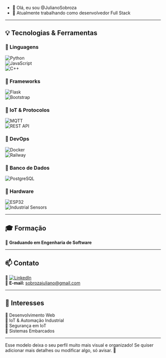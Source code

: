 - 👋 Olá, eu sou @JulianoSobroza
- 🌱 Atualmente trabalhando como desenvolvedor Full Stack

---

## 💡 Tecnologias & Ferramentas  

### 🔹 Linguagens  
![Python](https://img.shields.io/badge/Python-3776AB?style=for-the-badge&logo=python&logoColor=white)  
![JavaScript](https://img.shields.io/badge/JavaScript-F7DF1E?style=for-the-badge&logo=javascript&logoColor=black)  
![C++](https://img.shields.io/badge/C++-00599C?style=for-the-badge&logo=c%2B%2B&logoColor=white)  

### 🔹 Frameworks  
![Flask](https://img.shields.io/badge/Flask-000000?style=for-the-badge&logo=flask&logoColor=white)  
![Bootstrap](https://img.shields.io/badge/Bootstrap-7952B3?style=for-the-badge&logo=bootstrap&logoColor=white)  

### 🔹 IoT & Protocolos  
![MQTT](https://img.shields.io/badge/MQTT-660066?style=for-the-badge&logo=mqtt&logoColor=white)  
![REST API](https://img.shields.io/badge/REST-02569B?style=for-the-badge&logo=rest&logoColor=white)  

### 🔹 DevOps  
![Docker](https://img.shields.io/badge/Docker-2496ED?style=for-the-badge&logo=docker&logoColor=white)  
![Railway](https://img.shields.io/badge/Railway-0B0D0E?style=for-the-badge&logo=railway&logoColor=white)  

### 🔹 Banco de Dados  
![PostgreSQL](https://img.shields.io/badge/PostgreSQL-336791?style=for-the-badge&logo=postgresql&logoColor=white)  

### 🔹 Hardware  
![ESP32](https://img.shields.io/badge/ESP32-000000?style=for-the-badge&logo=espressif&logoColor=white)  
![Industrial Sensors](https://img.shields.io/badge/Sensores%20Industriais-4CAF50?style=for-the-badge)  

---

## 🎓 Formação  
📖 **Graduando em Engenharia de Software**  

---

## 📫 Contato  
📌 [![LinkedIn](https://img.shields.io/badge/LinkedIn-Juliano%20Sobroza-blue?style=for-the-badge&logo=linkedin)](https://www.linkedin.com/in/juliano-sobroza/)  
📧 **E-mail:** [sobrozajuliano@gmail.com](mailto:sobrozajuliano@gmail.com)  

---

## 🌟 Interesses  
🔹 Desenvolvimento Web  
🔹 IoT & Automação Industrial  
🔹 Segurança em IoT  
🔹 Sistemas Embarcados  

---

Esse modelo deixa o seu perfil muito mais visual e organizado! Se quiser adicionar mais detalhes ou modificar algo, só avisar. 🚀
